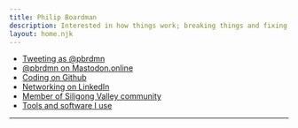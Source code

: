 ```yaml
---
title: Philip Boardman
description: Interested in how things work; breaking things and fixing things
layout: home.njk
---
```



<div class="links">

* [Tweeting as @pbrdmn](https://twitter.com/pbrdmn)
* <a rel="me" href="https://mastodon.online/@pbrdmn">@pbrdmn on Mastodon.online</a>
* [Coding on Github](https://github.com/pbrdmn)
* [Networking on LinkedIn](https://linkedin.com/in/philipboardman/)
* [Member of Siligong Valley community](https://www.siligongvalley.com/)
* [Tools and software I use](/uses)

</div>

---